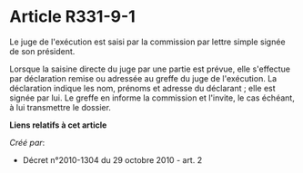 # Article R331-9-1

Le juge de l'exécution est saisi par la commission par lettre simple signée de son président. 

Lorsque la saisine directe du juge par une partie est prévue, elle s'effectue par déclaration remise ou adressée au greffe du
juge de l'exécution. La déclaration indique les nom, prénoms et adresse du déclarant ; elle est signée par lui. Le greffe en
informe la commission et l'invite, le cas échéant, à lui transmettre le dossier.

**Liens relatifs à cet article**

_Créé par_:

  - Décret n°2010-1304 du 29 octobre 2010 - art. 2
